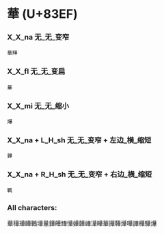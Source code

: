 # 華 (U+83EF) 

### X_X_na 无_无_变窄
`華㒯`

### X_X_fl 无_无_变扁
`曅`

### X_X_mi 无_无_缩小
`爗`

### X_X_na + L_H_sh 无_无_变窄 + 左边_横_缩短
`韡`

### X_X_na + R_H_sh 无_无_变窄 + 右边_横_缩短
`鷨`

### All characters:
華䅿璍瞱鷨墷曅鏵皣㒯㦊嬅韡㠏澕曄華撶鞾燁嘩譁樺驊爗
